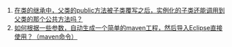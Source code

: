 1. [在类的继承中，父类的public方法被子类覆写之后，实例化的子类还能调用到父类的那个公共方法吗？](https://github.com/niaomingjian/java-workspace/blob/develop/java-class-extend/src/main/java/com/nmj/classextend/MainClass.java)  
2. [如何根据一些参数，自动生成一个简单的maven工程，然后导入Eclipse直接使用？（maven命令）](http://www.cnblogs.com/niaomingjian/p/8600980.html)  
